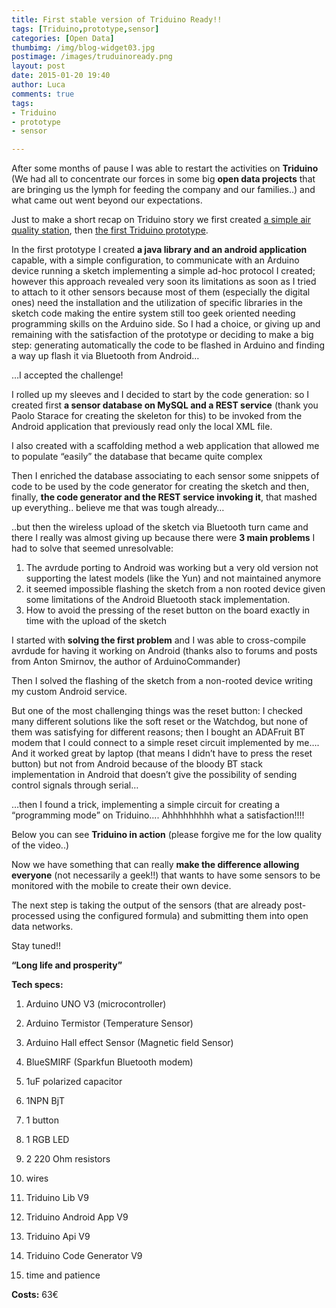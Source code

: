 ```yaml
---
title: First stable version of Triduino Ready!!
tags: [Triduino,prototype,sensor]
categories: [Open Data]
thumbimg: /img/blog-widget03.jpg
postimage: /images/truduinoready.png
layout: post
date: 2015-01-20 19:40
author: Luca
comments: true
tags:
- Triduino 
- prototype
- sensor

---
```


After some months of pause I was able to restart the activities on **Triduino** (We had all to concentrate our forces in some big **open data projects** that are bringing us the lymph for feeding the company and our families..) and what came out went beyond our expectations.

Just to make a short recap on Triduino story we first created [a simple air quality station](http://blog.sciamlab.com/open%20data/2013/12/21/air-quality-low-cost.html), then [the first Triduino prototype](http://blog.sciamlab.com/open%20data/2014/04/15/first-triduino-prototype.html).

In the first prototype I created **a java library and an android application** capable, with a simple configuration, to communicate with an Arduino device running a sketch implementing a simple ad-hoc protocol I created; however this approach revealed very soon its limitations as soon as I tried to attach to it other sensors because most of them (especially the digital ones) need the installation and the utilization of specific libraries in the sketch code making the entire system still too geek oriented needing programming skills on the Arduino side.
So I had a choice, or giving up and remaining with the satisfaction of the prototype or deciding to make a big step: generating automatically the code to be flashed in Arduino and finding a way up flash it via Bluetooth from Android…

…I accepted the challenge!

I rolled up my sleeves and I decided to start by the code generation: so I created first **a sensor database on MySQL and a REST service** (thank you Paolo Starace for creating the skeleton for this) to be invoked from the Android application that previously read only the local XML file.

I also created with a scaffolding method a web application that allowed me to populate “easily” the database that became quite complex

Then I enriched the database associating to each sensor some snippets of code to be used by the code generator for creating the sketch and then, finally, **the code generator and the REST service invoking it**, that mashed up everything.. believe me that was tough already…

..but then the wireless upload of the sketch via Bluetooth turn came and there I really was almost giving up because there were **3 main problems** I had to solve that seemed unresolvable:

1.	The avrdude porting to Android was working but a very old version not supporting the latest models (like the Yun) and not maintained anymore
2.	it seemed impossible flashing the sketch from a non rooted device given some limitations of the Android Bluetooth stack  implementation.
3.	How to avoid the pressing of the reset button on the board exactly in time with the upload of the sketch

I started with **solving the first problem** and I was able to cross-compile avrdude for having it working on Android (thanks also to forums and posts from Anton Smirnov, the author of ArduinoCommander)

Then I solved the flashing of the sketch from a non-rooted device writing my custom Android service.

But one of the most challenging things was the reset button: I checked many different solutions like the soft reset or the Watchdog, but none of them was satisfying for different reasons; then I bought an ADAFruit BT modem that I could connect to a simple reset circuit implemented by me…. And it worked great by laptop (that means I didn’t have to press the reset button) but not from Android because of the bloody BT stack implementation in Android that doesn’t give the possibility of sending control signals through serial…

…then I found a trick, implementing a simple circuit for creating a “programming mode” on Triduino…. Ahhhhhhhhh what a satisfaction!!!!

Below you can see **Triduino in action** (please forgive me for the low quality of the video..) 

<link to the youtube video>

Now we have something that can really **make the difference allowing everyone** (not necessarily a geek!!) that wants to have some sensors to be monitored with the mobile to create their own device.

The next step is taking the output of the sensors (that are already post-processed using the configured formula) and submitting them into open data networks.

Stay tuned!!

**“Long life and prosperity”**
 

**Tech specs:**

1)	Arduino UNO V3 (microcontroller)

2)	Arduino Termistor (Temperature Sensor)

3)	Arduino Hall effect Sensor (Magnetic field Sensor)

4)	BlueSMIRF (Sparkfun Bluetooth modem)

5)	1uF polarized capacitor

6)	1NPN BjT

7)	1 button

8)	1 RGB LED

9)	2 220 Ohm resistors

10)	 wires

11)	 Triduino Lib V9

12)	 Triduino Android App V9

13)	 Triduino Api V9

14)	 Triduino Code Generator V9

15)	 time and patience


**Costs:** 63€
